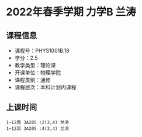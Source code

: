 # 2022年春季学期 力学B 兰涛






## 课程信息

- 课程号：PHYS1001B.18
- 学分：2.5
- 教学类型：理论课
- 开课单位：物理学院
- 课程类别：通修
- 课程层次：本科计划内课程

## 上课时间

```
1~12周 3A205 :2(3,4) 兰涛
1~12周 3A205 :4(3,4) 兰涛
```

